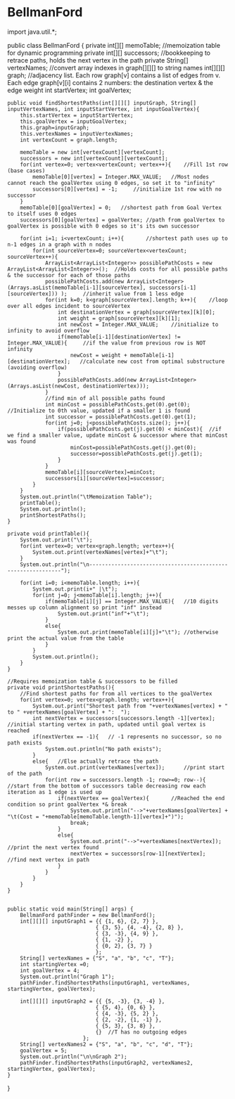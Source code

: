 # BellmanFord
import java.util.*;

public class BellmanFord {
	private int[][] memoTable;		//memoization table for dynamic programming
	private int[][] successors;		//bookkeeping to retrace paths, holds the next vertex in the path
	private String[] vertexNames;	//convert array indexes in graph[][][] to string names
	int[][][] graph;		//adjacency list. Each row graph[v] contains a list of edges from v. Each edge graph[v][i] contains 2 numbers: the destination vertex & the edge weight
	int startVertex;
	int goalVertex;
	
	public void findShortestPaths(int[][][] inputGraph, String[] inputVertexNames, int inputStartVertex, int inputGoalVertex){
		this.startVertex = inputStartVertex;
		this.goalVertex = inputGoalVertex;
		this.graph=inputGraph;
		this.vertexNames = inputVertexNames;
		int vertexCount = graph.length;

		memoTable = new int[vertexCount][vertexCount];
		successors = new int[vertexCount][vertexCount];
		for(int vertex=0; vertex<vertexCount; vertex++){	//Fill 1st row (base cases)
			memoTable[0][vertex] = Integer.MAX_VALUE;	//Most nodes cannot reach the goalVertex using 0 edges, so set it to "infinity"
			successors[0][vertex] = -1;		//initialize 1st row with no successor
		}
		memoTable[0][goalVertex] = 0;	//shortest path from Goal Vertex to itself uses 0 edges
		successors[0][goalVertex] = goalVertex;	//path from goalVertex to goalVertex is possible with 0 edges so it's its own successor

		for(int i=1; i<vertexCount; i++){		//shortest path uses up to n-1 edges in a graph with n nodes
			for(int sourceVertex=0; sourceVertex<vertexCount; sourceVertex++){
				ArrayList<ArrayList<Integer>> possiblePathCosts = new ArrayList<ArrayList<Integer>>();	//Holds costs for all possible paths & the successor for each of those paths
				possiblePathCosts.add(new ArrayList<Integer>(Arrays.asList(memoTable[i-1][sourceVertex], successors[i-1][sourceVertex])) );		//inherit value from 1 less edge
				for(int k=0; k<graph[sourceVertex].length; k++){	//loop over all edges incident to sourceVertex
					int destinationVertex = graph[sourceVertex][k][0];
					int weight = graph[sourceVertex][k][1];
					int newCost = Integer.MAX_VALUE;	//initialize to infinity to avoid overflow
					if(memoTable[i-1][destinationVertex] != Integer.MAX_VALUE){		//if the value from previous row is NOT infinity
						newCost = weight + memoTable[i-1][destinationVertex];	//calculate new cost from optimal substructure (avoiding overflow)
					}
					possiblePathCosts.add(new ArrayList<Integer>(Arrays.asList(newCost, destinationVertex)));
				}
				//find min of all possible paths found
				int minCost = possiblePathCosts.get(0).get(0);		//Initialize to 0th value, updated if a smaller 1 is found
				int successor = possiblePathCosts.get(0).get(1);
				for(int j=0; j<possiblePathCosts.size(); j++){
					if(possiblePathCosts.get(j).get(0) < minCost){	//if we find a smaller value, update minCost & successor where that minCost was found
						minCost=possiblePathCosts.get(j).get(0);
						successor=possiblePathCosts.get(j).get(1);
					}
				}
				memoTable[i][sourceVertex]=minCost;
				successors[i][sourceVertex]=successor;
			}
		}
		System.out.println("\tMemoization Table");
		printTable();
		System.out.println();
		printShortestPaths();
	}

	private void printTable(){
		System.out.print("\t");
		for(int vertex=0; vertex<graph.length; vertex++){
			System.out.print(vertexNames[vertex]+"\t");
		}
		System.out.println("\n-------------------------------------------------------------");

		for(int i=0; i<memoTable.length; i++){
			System.out.print(i+" |\t");
			for(int j=0; j<memoTable[i].length; j++){
				if(memoTable[i][j] == Integer.MAX_VALUE){	//10 digits messes up column alignment so print "inf" instead
					System.out.print("inf"+"\t");
				}
				else{
					System.out.print(memoTable[i][j]+"\t");	//otherwise print the actual value from the table
				}
			}
			System.out.println();
		}
	}

	//Requires memoization table & successors to be filled
	private void printShortestPaths(){
		//Find shortest paths for from all vertices to the goalVertex
		for(int vertex=0; vertex<graph.length; vertex++){
			System.out.print("Shortest path from "+vertexNames[vertex] + " to " +vertexNames[goalVertex] + ":  ");
			int nextVertex = successors[successors.length -1][vertex];	//initial starting vertex in path, updated until goal vertex is reached
			if(nextVertex == -1){	// -1 represents no successor, so no path exists
				System.out.println("No path exists");
			}
			else{	//Else actually retrace the path
				System.out.print(vertexNames[vertex]);		//print start of the path
				for(int row = successors.length -1; row>=0; row--){		//start from the bottom of successors table decreasing row each iteration as 1 edge is used up
					if(nextVertex == goalVertex){		//Reached the end condition so print goalVertex *& break
						System.out.println("-->"+vertexNames[goalVertex] + "\t(Cost = "+memoTable[memoTable.length-1][vertex]+")");
						break;
					}
					else{
						System.out.print("-->"+vertexNames[nextVertex]);		//print the next vertex found
						nextVertex = successors[row-1][nextVertex];		//find next vertex in path
					}
				}
			}
		}
	}
	
	
	public static void main(String[] args) {
		BellmanFord pathFinder = new BellmanFord();
		int[][][] inputGraph1 = {{ {1, 6}, {2, 7} },
								{ {3, 5}, {4, -4}, {2, 8} },
								{ {3, -3}, {4, 9} },
								{ {1, -2} },
								{ {0, 2}, {3, 7} }
								};
		String[] vertexNames = {"S", "a", "b", "c", "T"};
		int startingVertex =0;
		int goalVertex = 4;
		System.out.println("Graph 1");
		pathFinder.findShortestPaths(inputGraph1, vertexNames, startingVertex, goalVertex);

		int[][][] inputGraph2 = {{ {5, -3}, {3, -4} },
								{ {5, 4}, {0, 6} },
								{ {4, -3}, {5, 2} },
								{ {2, -2}, {1, -1} },
								{ {5, 3}, {3, 8} }, 
								{}	//T has no outgoing edges
							};
		String[] vertexNames2 = {"S", "a", "b", "c", "d", "T"};
		goalVertex = 5;
		System.out.println("\n\nGraph 2");
		pathFinder.findShortestPaths(inputGraph2, vertexNames2, startingVertex, goalVertex);
	}

}
